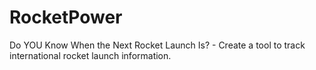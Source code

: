 # RocketPower
Do YOU Know When the Next Rocket Launch Is? - Create a tool to track international rocket launch information.
